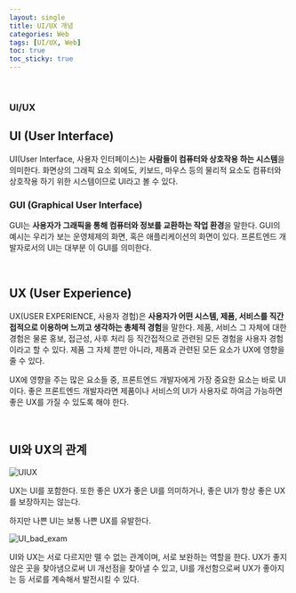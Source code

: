 ```yaml
---
layout: single
title: UI/UX 개념
categories: Web
tags: [UI/UX, Web]
toc: true
toc_sticky: true
---
```


<br/>

### UI/UX

## UI (User Interface)

UI(User Interface, 사용자 인터페이스)는 **사람들이 컴퓨터와 상호작용 하는 시스템**을 의미한다. 화면상의 그래픽 요소 외에도, 키보드, 마우스 등의 물리적 요소도 컴퓨터와 상호작용 하기 위한 시스템이므로 UI라고 볼 수 있다.<br/>

### GUI (Graphical User Interface)

GUI는 **사용자가 그래픽을 통해 컴퓨터와 정보를 교환하는 작업 환경**을 말한다. GUI의 예시는 우리가 보는 운영체제의 화면, 혹은 애플리케이션의 화면이 있다. 프론트엔드 개발자로서의 UI는 대부분 이 GUI를 의미한다.

<br/>

## UX (User Experience)

UX(USER EXPERIENCE, 사용자 경험)은 **사용자가 어떤 시스템, 제품, 서비스를 직간접적으로 이용하며 느끼고 생각하는 총체적 경험**을 말한다. 제품, 서비스 그 자체에 대한 경험은 물론 홍보, 접근성, 사후 처리 등 직간접적으로 관련된 모든 경험을 사용자 경험이라고 할 수 있다. 제품 그 자체 뿐만 아니라, 제품과 관련된 모든 요소가 UX에 영향을 줄 수 있다.<br/>

UX에 영향을 주는 많은 요소들 중, 프론트엔드 개발자에게 가장 중요한 요소는 바로 UI이다. 좋은 프론트엔드 개발자라면 제품이나 서비스의 UI가 사용자로 하여금 가능하면 좋은 UX를 가질 수 있도록 해야 한다.

<br/>

## UI와 UX의 관계

![UIUX](https://s3.ap-northeast-2.amazonaws.com/urclass-images/XGSVOkQKuzPBa4bALKnCJ-1655904911376.png)

UX는 UI를 포함한다. 또한 좋은 UX가 좋은 UI를 의미하거나, 좋은 UI가 항상 좋은 UX를 보장하지는 않는다.<br/>

하지만 나쁜 UI는 보통 나쁜 UX를 유발한다.
<br/>

![UI_bad_exam](https://s3.ap-northeast-2.amazonaws.com/urclass-images/ryrD-GPYoGn3bho6GyVXu-1656176805435.png)

UI와 UX는 서로 다르지만 뗄 수 없는 관계이며, 서로 보완하는 역할을 한다. UX가 좋지 않은 곳을 찾아냄으로써 UI 개선점을 찾아낼 수 있고, UI를 개선함으로써 UX가 좋아지는 등 서로를 계속해서 발전시킬 수 있다.

<br/>
